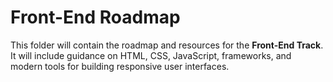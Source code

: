 # Front-End Roadmap

This folder will contain the roadmap and resources for the **Front-End Track**.  
It will include guidance on HTML, CSS, JavaScript, frameworks, and modern tools for building responsive user interfaces.
